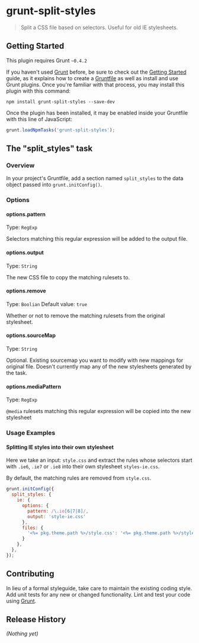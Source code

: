 # grunt-split-styles

> Split a CSS file based on selectors. Useful for old IE stylesheets.

## Getting Started
This plugin requires Grunt `~0.4.2`

If you haven't used [Grunt](http://gruntjs.com/) before, be sure to check out the [Getting Started](http://gruntjs.com/getting-started) guide, as it explains how to create a [Gruntfile](http://gruntjs.com/sample-gruntfile) as well as install and use Grunt plugins. Once you're familiar with that process, you may install this plugin with this command:

```shell
npm install grunt-split-styles --save-dev
```

Once the plugin has been installed, it may be enabled inside your Gruntfile with this line of JavaScript:

```js
grunt.loadNpmTasks('grunt-split-styles');
```

## The "split_styles" task

### Overview
In your project's Gruntfile, add a section named `split_styles` to the data object passed into `grunt.initConfig()`.

### Options

#### options.pattern
Type: `RegExp`

Selectors matching this regular expression will be added to the output file.

#### options.output
Type: `String`

The new CSS file to copy the matching rulesets to.

#### options.remove
Type: `Boolian`
Default value: `true`

Whether or not to remove the matching rulesets from the original stylesheet.

#### options.sourceMap
Type: `String`

Optional. Existing sourcemap you want to modify with new mappings for original file. Doesn't currently map any of the new stylesheets generated by the task.

#### options.mediaPattern
Type: `RegExp`

`@media` rulesets matching this regular expression will be copied into the new stylesheet


### Usage Examples

#### Splitting IE styles into their own stylesheet

Here we take an input: `style.css` and extract the rules whose selectors start with `.ie6`, `.ie7` or `.ie8` into their own stylesheet `styles-ie.css`.

By default, the matching rules are removed from `style.css`.

```js
grunt.initConfig({
  split_styles: {
    ie: {
      options: {
        pattern: /\.ie[6|7|8]/,
        output: 'style-ie.css'
      },
      files: {
        '<%= pkg.theme.path %>/style.css': '<%= pkg.theme.path %>/style.css'
      }
    },
  },
});
```


## Contributing
In lieu of a formal styleguide, take care to maintain the existing coding style. Add unit tests for any new or changed functionality. Lint and test your code using [Grunt](http://gruntjs.com/).

## Release History
_(Nothing yet)_
